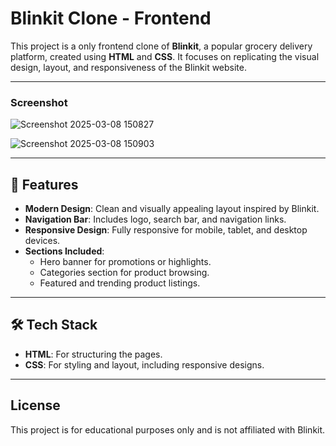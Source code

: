 # Blinkit Clone - Frontend  

This project is a only frontend clone of **Blinkit**, a popular grocery delivery platform, created using **HTML** and **CSS**. It focuses on replicating the visual design, layout, and responsiveness of the Blinkit website.

---

### Screenshot

![Screenshot 2025-03-08 150827](https://github.com/user-attachments/assets/ae4b9cb5-6d61-414b-8a4a-a7856fa9e41d)

![Screenshot 2025-03-08 150903](https://github.com/user-attachments/assets/7960ccd9-cdeb-483f-8920-ab367b9f01ec)

---

## 🚀 Features  
- **Modern Design**: Clean and visually appealing layout inspired by Blinkit.  
- **Navigation Bar**: Includes logo, search bar, and navigation links.  
- **Responsive Design**: Fully responsive for mobile, tablet, and desktop devices.  
- **Sections Included**:  
  - Hero banner for promotions or highlights.  
  - Categories section for product browsing.  
  - Featured and trending product listings.  

---

## 🛠️ Tech Stack  
- **HTML**: For structuring the pages.  
- **CSS**: For styling and layout, including responsive designs.

---

## License

This project is for educational purposes only and is not affiliated with Blinkit.

